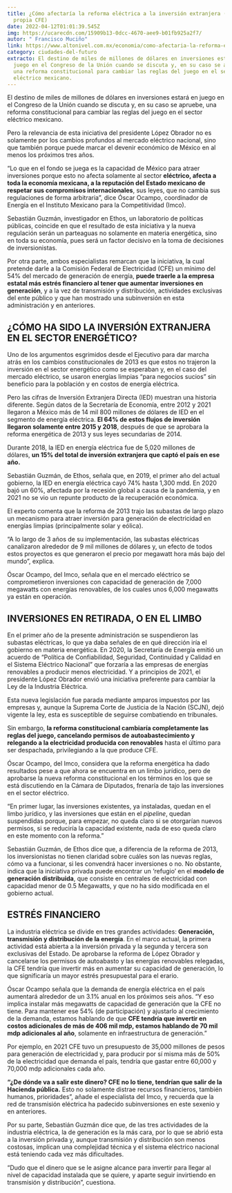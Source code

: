 ```yaml
---
title: ¿Cómo afectaría la reforma eléctrica a la inversión extranjera (y a la
  propia CFE)
date: 2022-04-12T01:01:39.545Z
img: https://ucarecdn.com/15909b13-0dcc-4670-aee9-b01fb925a2f7/
autor: " Francisco Muciño"
link: https://www.altonivel.com.mx/economia/como-afectaria-la-reforma-electrica-a-la-inversion-extranjera-y-a-la-propia-cfe/
category: ciudades-del-futuro
extracto: El destino de miles de millones de dólares en inversiones estará en
  juego en el Congreso de la Unión cuando se discuta y, en su caso se apruebe,
  una reforma constitucional para cambiar las reglas del juego en el sector
  eléctrico mexicano.
---
```

El destino de miles de millones de dólares en inversiones estará en juego en el Congreso de la Unión cuando se discuta y, en su caso se apruebe, una reforma constitucional para cambiar las reglas del juego en el sector eléctrico mexicano.

Pero la relevancia de esta iniciativa del presidente López Obrador no es solamente por los cambios profundos al mercado eléctrico nacional, sino que también porque puede marcar el devenir económico de México en al menos los próximos tres años.

“Lo que en el fondo se juega es la capacidad de México para atraer inversiones porque esto no afecta solamente al sector **eléctrico, afecta a toda la economía mexicana, a la reputación del Estado mexicano de respetar sus compromisos internacionales**, sus leyes, que no cambia sus regulaciones de forma arbitraria”, dice Óscar Ocampo, coordinador de Energía en el Instituto Mexicano para la Competitividad (Imco).

Sebastián Guzmán, investigador en Ethos, un laboratorio de políticas públicas, coincide en que el resultado de esta iniciativa y la nueva regulación serán un parteaguas no solamente en materia energética, sino en toda su economía, pues será un factor decisivo en la toma de decisiones de inversionistas.

Por otra parte, ambos especialistas remarcan que la iniciativa, la cual pretende darle a la Comisión Federal de Electricidad (CFE) un mínimo del 54% del mercado de generación de energía, **puede traerle a la empresa estatal más estrés financiero al tener que aumentar inversiones en generación**, y a la vez de transmisión y distribución, actividades exclusivas del ente público y que han mostrado una subinversión en esta administración y en anteriores.

## ¿CÓMO HA SIDO LA INVERSIÓN EXTRANJERA EN EL SECTOR ENERGÉTICO?

Uno de los argumentos esgrimidos desde el Ejecutivo para dar marcha atrás en los cambios constitucionales de 2013 es que estos no trajeron la inversión en el sector energético como se esperaban y, en el caso del mercado eléctrico, se usaron energías limpias “para negocios sucios” sin beneficio para la población y en costos de energía eléctrica.

Pero las cifras de Inversión Extranjera Directa (IED) muestran una historia diferente. Según datos de la Secretaría de Economía, entre 2012 y 2021 llegaron a México más de 14 mil 800 millones de dólares de IED en el segmento de energía eléctrica. **El 64% de estos flujos de inversión llegaron solamente entre 2015 y 2018**, después de que se aprobara la reforma energética de 2013 y sus leyes secundarias de 2014.

Durante 2018, la IED en energía eléctrica fue de 5,020 millones de dólares, **un 15% del total de inversión extranjera que captó el país en ese año.**

Sebastián Guzmán, de Ethos, señala que, en 2019, el primer año del actual gobierno, la IED en energía eléctrica cayó 74% hasta 1,300 mdd. En 2020 bajó un 60%, afectada por la recesión global a causa de la pandemia, y en 2021 no se vio un repunte producto de la recuperación económica.

El experto comenta que la reforma de 2013 trajo las subastas de largo plazo un mecanismo para atraer inversión para generación de electricidad en energías limpias (principalmente solar y eólica).

“A lo largo de 3 años de su implementación, las subastas eléctricas canalizaron alrededor de 9 mil millones de dólares y, un efecto de todos estos proyectos es que generaron el precio por megawatt hora más bajo del mundo”, explica.

Óscar Ocampo, del Imco, señala que en el mercado eléctrico se comprometieron inversiones con capacidad de generación de 7,000 megawatts con energías renovables, de los cuales unos 6,000 megawatts ya están en operación.

## INVERSIONES EN RETIRADA, O EN EL LIMBO

En el primer año de la presente administración se suspendieron las subastas eléctricas, lo que ya daba señales de en qué dirección iría el gobierno en materia energética. En 2020, la Secretaría de Energía emitió un acuerdo de “Política de Confiabilidad, Seguridad, Continuidad y Calidad en el Sistema Eléctrico Nacional” que forzaría a las empresas de energías renovables a producir menos electricidad. Y a principios de 2021, el presidente López Obrador envió una iniciativa preferente para cambiar la Ley de la Industria Eléctrica.

Esta nueva legislación fue parada mediante amparos impuestos por las empresas y, aunque la Suprema Corte de Justicia de la Nación (SCJN), dejó vigente la ley, esta es susceptible de seguirse combatiendo en tribunales.

Sin embargo, **la reforma constitucional cambiaría completamente las reglas del juego, cancelando permisos de autoabastecimiento y relegando a la electricidad producida con renovables** hasta el último para ser despachada, privilegiando a la que produce CFE.

Óscar Ocampo, del Imco, considera que la reforma energética ha dado resultados pese a que ahora se encuentra en un limbo jurídico, pero de aprobarse la nueva reforma constitucional en los términos en los que se está discutiendo en la Cámara de Diputados, frenaría de tajo las inversiones en el sector eléctrico.

“En primer lugar, las inversiones existentes, ya instaladas, quedan en el limbo jurídico, y las inversiones que están en el *pipeline*, quedan suspendidas porque, para empezar, no queda claro si se otorgarían nuevos permisos, si se reduciría la capacidad existente, nada de eso queda claro en este momento con la reforma.”

Sebastián Guzmán, de Ethos dice que, a diferencia de la reforma de 2013, los inversionistas no tienen claridad sobre cuáles son las nuevas reglas, cómo va a funcionar, si les convendrá hacer inversiones o no. No obstante, indica que la iniciativa privada puede encontrar un ‘refugio’ en el **modelo de generación distribuida**, que consiste en centrales de electricidad con capacidad menor de 0.5 Megawatts, y que no ha sido modificada en el gobierno actual.

## ESTRÉS FINANCIERO

La industria eléctrica se divide en tres grandes actividades: **Generación, transmisión y distribución de la energía**. En el marco actual, la primera actividad está abierta a la inversión privada y la segunda y tercera son exclusivas del Estado. De aprobarse la reforma de López Obrador y cancelarse los permisos de autoabasto y las energías renovables relegadas, la CFE tendría que invertir más en aumentar su capacidad de generación, lo que significaría un mayor estrés presupuestal para el erario.

Óscar Ocampo señala que la demanda de energía eléctrica en el país aumentará alrededor de un 3.1% anual en los próximos seis años. “Y eso implica instalar más megawatts de capacidad de generación que la CFE no tiene. Para mantener ese 54% (de participación) y ajustarlo al crecimiento de la demanda, estamos hablando de que **CFE tendría que invertir en costos adicionales de más de 406 mil mdp, estamos hablando de 70 mil mdp adicionales al año**, solamente en infraestructura de generación.”

Por ejemplo, en 2021 CFE tuvo un presupuesto de 35,000 millones de pesos para generación de electricidad y, para producir por sí misma más de 50% de la electricidad que demanda el país, tendría que gastar entre 60,000 y 70,000 mdp adicionales cada año.

**“¿De dónde va a salir este dinero? CFE no lo tiene, tendrían que salir de la Hacienda pública.** Esto no solamente distrae recursos financieros, también humanos, prioridades”, añade el especialista del Imco, y recuerda que la red de transmisión eléctrica ha padecido subinversiones en este sexenio y en anteriores.

Por su parte, Sebastián Guzmán dice que, de las tres actividades de la industria eléctrica, la de generación es la más cara, por lo que se abrió esta a la inversión privada y, aunque transmisión y distribución son menos costosas, implican una complejidad técnica y el sistema eléctrico nacional está teniendo cada vez más dificultades.

“Dudo que el dinero que se le asigne alcance para invertir para llegar al nivel de capacidad instalada que se quiere, y aparte seguir invirtiendo en transmisión y distribución”, cuestiona.